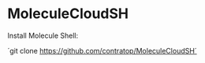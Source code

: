 # MoleculeCloudSH

Install Molecule Shell:

´git clone https://github.com/contratop/MoleculeCloudSH´
